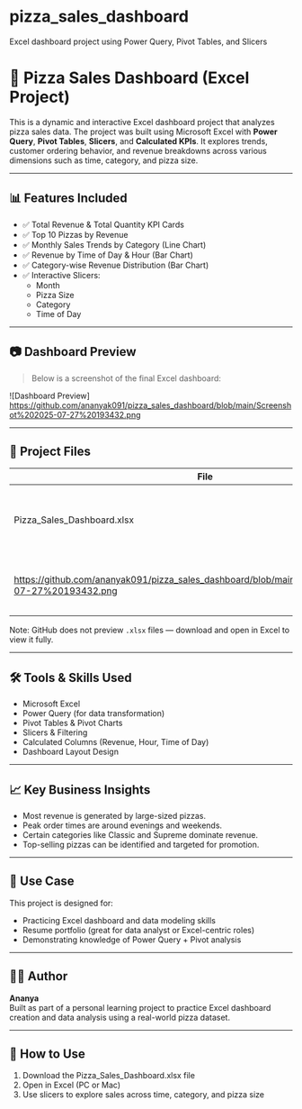 # pizza_sales_dashboard
Excel dashboard project using Power Query, Pivot Tables, and Slicers
# 🍕 Pizza Sales Dashboard (Excel Project)

This is a dynamic and interactive Excel dashboard project that analyzes pizza sales data. The project was built using Microsoft Excel with **Power Query**, **Pivot Tables**, **Slicers**, and **Calculated KPIs**. It explores trends, customer ordering behavior, and revenue breakdowns across various dimensions such as time, category, and pizza size.

---

## 📊 Features Included

- ✅ Total Revenue & Total Quantity KPI Cards
- ✅ Top 10 Pizzas by Revenue
- ✅ Monthly Sales Trends by Category (Line Chart)
- ✅ Revenue by Time of Day & Hour (Bar Chart)
- ✅ Category-wise Revenue Distribution (Bar Chart)
- ✅ Interactive Slicers:
  - Month
  - Pizza Size
  - Category
  - Time of Day

---

## 📷 Dashboard Preview

> Below is a screenshot of the final Excel dashboard:

![Dashboard Preview] https://github.com/ananyak091/pizza_sales_dashboard/blob/main/Screenshot%202025-07-27%20193432.png

---

## 📁 Project Files

| File | Description |
|------|-------------|
| Pizza_Sales_Dashboard.xlsx | The fully designed Excel dashboard (with charts & slicers) |
| https://github.com/ananyak091/pizza_sales_dashboard/blob/main/Screenshot%202025-07-27%20193432.png | Static image preview of the dashboard |

Note: GitHub does not preview `.xlsx` files — download and open in Excel to view it fully.

---

## 🛠 Tools & Skills Used

- Microsoft Excel
- Power Query (for data transformation)
- Pivot Tables & Pivot Charts
- Slicers & Filtering
- Calculated Columns (Revenue, Hour, Time of Day)
- Dashboard Layout Design

---

## 📈 Key Business Insights

- Most revenue is generated by large-sized pizzas.
- Peak order times are around evenings and weekends.
- Certain categories like Classic and Supreme dominate revenue.
- Top-selling pizzas can be identified and targeted for promotion.

---

## 💼 Use Case

This project is designed for:
- Practicing Excel dashboard and data modeling skills
- Resume portfolio (great for data analyst or Excel-centric roles)
- Demonstrating knowledge of Power Query + Pivot analysis


---

## 👩‍💻 Author

**Ananya**  
Built as part of a personal learning project to practice Excel dashboard creation and data analysis using a real-world pizza dataset.

---

## 📎 How to Use

1. Download the Pizza_Sales_Dashboard.xlsx file
2. Open in Excel (PC or Mac)
3. Use slicers to explore sales across time, category, and pizza size
